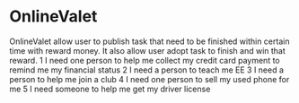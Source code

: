 # OnlineValet
OnlineValet allow user to publish task that need to be finished within certain time with reward money. It also allow user adopt task to finish and win that reward.
 1 I need one person to help me collect my credit card payment to remind me my financial status
2 I need a person to teach me EE
3 I need a person to help me join a club
4 I need one person to sell my used phone for me
5 I need someone to help me get my driver license

